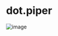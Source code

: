 # dot.piper
![image](https://user-images.githubusercontent.com/38886930/147799918-791a46a8-2492-471b-96fe-72c4cd356168.png)
